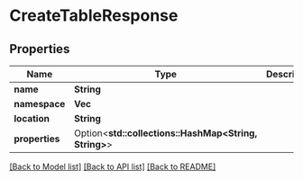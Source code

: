 # CreateTableResponse

## Properties

Name | Type | Description | Notes
------------ | ------------- | ------------- | -------------
**name** | **String** |  | 
**namespace** | **Vec<String>** |  | 
**location** | **String** |  | 
**properties** | Option<**std::collections::HashMap<String, String>**> |  | [optional]

[[Back to Model list]](../README.md#documentation-for-models) [[Back to API list]](../README.md#documentation-for-api-endpoints) [[Back to README]](../README.md)



